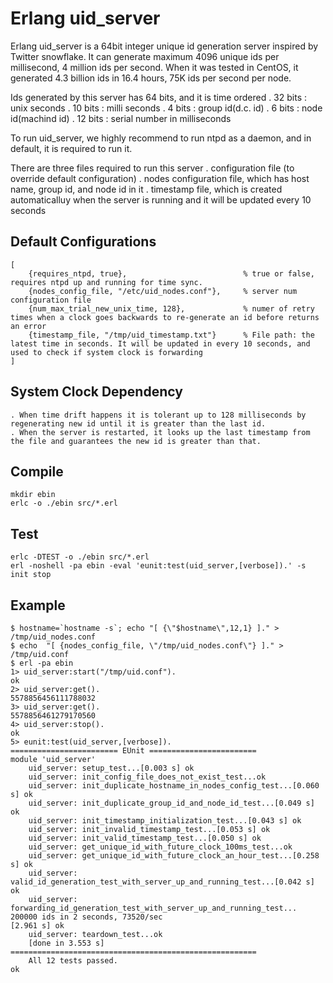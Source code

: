 Erlang uid_server
=================

Erlang uid_server is a 64bit integer unique id generation server inspired by Twitter snowflake.
It can generate maximum 4096 unique ids per millisecond, 4 million ids per second.
When it was tested in CentOS, it generated 4.3 billion ids in 16.4 hours, 75K ids per second per node.

Ids generated by this server has 64 bits, and it is time ordered
	. 32 bits : unix seconds
	. 10 bits : milli seconds
	. 4 bits  : group id(d.c. id)
	. 6 bits  : node id(machind id)
	. 12 bits : serial number in milliseconds

To run uid_server, we highly recommend to run ntpd as a daemon, and in default, it is required to run it.

There are three files required to run this server
	. configuration file (to override default configuration)
	. nodes configuration file, which has host name, group id, and node id in it
	. timestamp file, which is created automaticalluy when the server is running and it will be updated every 10 seconds

Default Configurations
----------------------
	[
		{requires_ntpd, true},                          % true or false, requires ntpd up and running for time sync.
		{nodes_config_file, "/etc/uid_nodes.conf"},     % server num configuration file
		{num_max_trial_new_unix_time, 128},             % numer of retry times when a clock goes backwards to re-generate an id before returns an error
		{timestamp_file, "/tmp/uid_timestamp.txt"}      % File path: the latest time in seconds. It will be updated in every 10 seconds, and used to check if system clock is forwarding
	]  

System Clock Dependency
-----------------------
	. When time drift happens it is tolerant up to 128 milliseconds by regenerating new id until it is greater than the last id.
	. When the server is restarted, it looks up the last timestamp from the file and guarantees the new id is greater than that.


Compile
-------
	mkdir ebin
	erlc -o ./ebin src/*.erl

Test
--------
	erlc -DTEST -o ./ebin src/*.erl
	erl -noshell -pa ebin -eval 'eunit:test(uid_server,[verbose]).' -s init stop

Example
--------
	$ hostname=`hostname -s`; echo "[ {\"$hostname\",12,1} ]." > /tmp/uid_nodes.conf
	$ echo  "[ {nodes_config_file, \"/tmp/uid_nodes.conf\"} ]." > /tmp/uid.conf
	$ erl -pa ebin
	1> uid_server:start("/tmp/uid.conf").
	ok
	2> uid_server:get().
	5578856456111788032
	3> uid_server:get().
	5578856461279170560
	4> uid_server:stop().
	ok
	5> eunit:test(uid_server,[verbose]).
	======================== EUnit ========================
	module 'uid_server'
		uid_server: setup_test...[0.003 s] ok
		uid_server: init_config_file_does_not_exist_test...ok
		uid_server: init_duplicate_hostname_in_nodes_config_test...[0.060 s] ok
		uid_server: init_duplicate_group_id_and_node_id_test...[0.049 s] ok
		uid_server: init_timestamp_initialization_test...[0.043 s] ok
		uid_server: init_invalid_timestamp_test...[0.053 s] ok
		uid_server: init_valid_timestamp_test...[0.050 s] ok
		uid_server: get_unique_id_with_future_clock_100ms_test...ok
		uid_server: get_unique_id_with_future_clock_an_hour_test...[0.258 s] ok
		uid_server: valid_id_generation_test_with_server_up_and_running_test...[0.042 s] ok
		uid_server: forwarding_id_generation_test_with_server_up_and_running_test...    200000 ids in 2 seconds, 73520/sec
	[2.961 s] ok
		uid_server: teardown_test...ok
		[done in 3.553 s]
	=======================================================
		All 12 tests passed.
	ok
